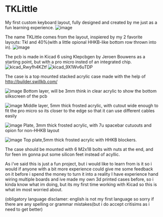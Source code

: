 # TKLittle
My first custom keyboard layout, fully designed and created by me just as a fun learning experience.
![image](https://user-images.githubusercontent.com/111944266/216775727-e398d4f4-f53b-4d6f-b810-8ebeec393edd.png)

The name TKLittle comes from the layout, inspiered by my 2 favorite layouts: Tkl and 40%(with a little opional HHKB-like bottom row thrown into in).
![image](https://user-images.githubusercontent.com/111944266/216775918-18e6cbdb-7c48-40d1-bc8f-11a29e45ab33.png)

The pcb is made in Kicad 6 using Klepcbgen by Jeroen Bouwens as a starting point, but with a pro micro insted of an integrated chip.
![kicad_Rwyfh4KZtf](https://user-images.githubusercontent.com/111944266/216776079-8dbd82fb-088c-42a8-8069-b38826872911.png)
![kicad_9X1Wv6uTDP](https://user-images.githubusercontent.com/111944266/216776081-da865389-d8f6-49fa-a0d3-5943823d432e.png)

The case is a top mounted stacked acrylic case made with the help of http://builder.swillkb.com/

![image](https://user-images.githubusercontent.com/111944266/216776337-d421fd33-27d7-4bec-8a68-6ae553657acb.png)
Bottom layer, will be 3mm think in clear acrylic to show the bottom silkscreen of the pcb

![image](https://user-images.githubusercontent.com/111944266/216776391-3ec4b124-1ae4-487e-8098-237bdd6934e3.png)
Middle layer, 5mm thick frosted acrylic, with cutout wide enough to fit the pro micro so its closer to the edge so that it can use different cables easily

![image](https://user-images.githubusercontent.com/111944266/216776502-def925b0-b9dd-4e9a-bb14-3e0612ea68e9.png)
Plate, 3mm thick frosted acrylic, with 7u spacebar cutuouts and opion for non-HHKB layout

![image](https://user-images.githubusercontent.com/111944266/216776564-103ad57e-6553-49db-9e54-47f40aa5fd57.png)
Top plate,5mm thick frosted acrylic with HHKB blockers.

The case should be mounted with 6 M2x18 bolts with nuts at the end, and for feen im gonna put some silicon feet instead of acyllic.

As i've said this is just a fun project, but i would like to learn from is it so i would if anyone with a bit more experience could give me some feedback on it before i spend the money to turn it into a reality
I have experience hand wiring multiple boards and ive made my own 3d printed cases before, so i kinda know what im doing, but its my first time working with Kicad so this is what im most worried about.

(obligatory language disclamer: english is not my first language so sorry if there are any spelling or grammar mistakes(but i do accept critisims as i need to get better)

